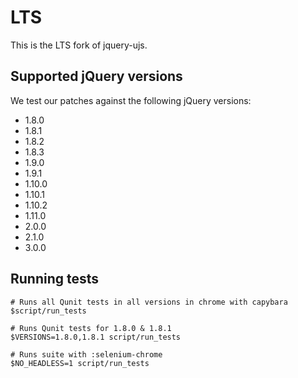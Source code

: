 # LTS

This is the LTS fork of jquery-ujs.

## Supported jQuery versions

We test our patches against the following jQuery versions:

* 1.8.0
* 1.8.1
* 1.8.2
* 1.8.3
* 1.9.0
* 1.9.1
* 1.10.0
* 1.10.1
* 1.10.2
* 1.11.0
* 2.0.0
* 2.1.0
* 3.0.0

## Running tests

```
# Runs all Qunit tests in all versions in chrome with capybara
$script/run_tests

# Runs Qunit tests for 1.8.0 & 1.8.1
$VERSIONS=1.8.0,1.8.1 script/run_tests

# Runs suite with :selenium-chrome
$NO_HEADLESS=1 script/run_tests
```

